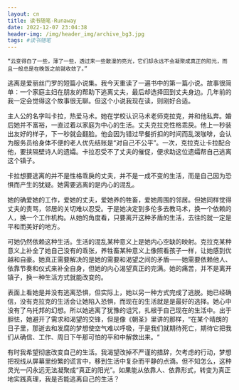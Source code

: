 ```yaml
---
layout: cn
title: 读书随笔-Runaway
date: 2022-12-07 23:04:38
header-img: /img/header_img/archive_bg3.jpg
tags: #读书随笔
---
```


	“云变得白了一些，薄了一些，透过来一些散漫的亮光，它们却永远不会凝聚成真正的阳光，而且一般总是在晚饭之前就收敛了。”

逃离是爱丽丝门罗的短篇小说集。我今天重读了一遍书中的第一篇小说。故事很简单：一个家庭主妇在朋友的帮助下逃离丈夫，最后却选择回到丈夫身边。几年前的我一定会觉得这个故事很无聊。但这个小说我现在读，则刚好合适。

主人公的名字叫卡拉，热爱马术。她在学校认识马术老师克拉克，并和他私奔。婚后她并不富裕，一直过着以家庭为中心的生活。丈夫克拉克性格乖戾。他上一秒装出友好的样子，下一秒就会翻脸。他会因为错过早餐折扣的时间而乱泼咖啡，会认为服务员给身体不便的老人优先结账是“对自己不公平”。一次，克拉克让卡拉配合他，要挟隔壁诗人的遗孀。卡拉忍受不了丈夫的催促，便求助这位遗孀帮自己逃离这个镇子。

卡拉想要逃离的并不是性格乖戾的丈夫，并不是一成不变的生活，而是自己因为恐惧而产生的犹疑。她需要逃离的是内心的混乱。

她的确爱她的工作，爱她的丈夫，爱她养的牲畜，爱她周围的邻居。但她同样觉得丈夫的责骂，邻居的关切难以忍受。于是她决定到多伦多去教马术，换一个依赖的人，换一个工作机构。从她的角度看，只要离开这种矛盾的生活，去往的就一定是平和而美好的地方。

可她仍然依赖这种生活。生活的混乱某种意义上是她内心空缺的映射。克拉克某种意义上补全了她自己没有的乖张，养牲畜某种意义上像照看孩子一样，让她感到优越和自豪。她真正需要解决的是她的需要和渴望之间的矛盾——她需要依赖他人、依靠节奏和仪式来补全自身，但她的内心渴望真正的完满。她的痛苦，并不是离开镇子，换一种生活方式就能改变的。

表面上看她是并没有逃离恐惧，但实际上，她以另一种方式完成了逃脱。她已经确信，没有克拉克的生活会让她陷入恐惧，而现在的生活就是是最好的选择。她心中没有了乌托邦的幻想。所以她逃离了犹豫的诅咒，扎根于自己现在的生活中。出于胆怯，她避开了需求和渴望的交锋，但是像《朝圣》里讲的那样，“在某个晴朗的日子里，那逝去和发腐的梦想使空气难以呼吸，于是我们就期待死亡，期待它把我们从确信、工作、周日下午那可怕的平和中解救出来。“

有时我希望彻底改变自己的生活。我渴望改掉不严谨的措辞，欠考虑的行动，梦想把视线从屏幕里纷繁的谎言中，移到生活中复杂而平静的点滴。但不知怎么，这种灵光一闪永远无法凝聚成“真正的阳光”。如果能从依靠人、依靠形式，转变为真正地实践真理，我是否能逃离自己的生活？